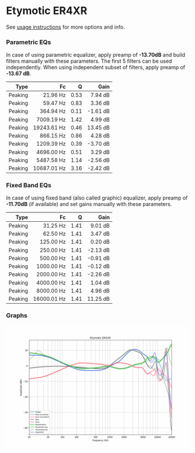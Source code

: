 # Etymotic ER4XR
See [usage instructions](https://github.com/jaakkopasanen/AutoEq#usage) for more options and info.

### Parametric EQs
In case of using parametric equalizer, apply preamp of **-13.70dB** and build filters manually
with these parameters. The first 5 filters can be used independently.
When using independent subset of filters, apply preamp of **-13.67 dB**.

| Type    | Fc          |    Q | Gain     |
|--------:|------------:|-----:|---------:|
| Peaking | 21.96 Hz    | 0.53 | 7.94 dB  |
| Peaking | 59.47 Hz    | 0.83 | 3.36 dB  |
| Peaking | 364.94 Hz   | 0.11 | -1.61 dB |
| Peaking | 7009.19 Hz  | 1.42 | 4.99 dB  |
| Peaking | 19243.61 Hz | 0.46 | 13.45 dB |
| Peaking | 866.15 Hz   | 0.86 | 4.28 dB  |
| Peaking | 1209.39 Hz  | 0.39 | -3.70 dB |
| Peaking | 4696.00 Hz  | 0.51 | 3.29 dB  |
| Peaking | 5487.58 Hz  | 1.14 | -2.56 dB |
| Peaking | 10687.01 Hz | 3.16 | -2.42 dB |

### Fixed Band EQs
In case of using fixed band (also called graphic) equalizer, apply preamp of **-11.70dB**
(if available) and set gains manually with these parameters.

| Type    | Fc          |    Q | Gain     |
|--------:|------------:|-----:|---------:|
| Peaking | 31.25 Hz    | 1.41 | 9.01 dB  |
| Peaking | 62.50 Hz    | 1.41 | 3.47 dB  |
| Peaking | 125.00 Hz   | 1.41 | 0.20 dB  |
| Peaking | 250.00 Hz   | 1.41 | -2.13 dB |
| Peaking | 500.00 Hz   | 1.41 | -0.91 dB |
| Peaking | 1000.00 Hz  | 1.41 | -0.12 dB |
| Peaking | 2000.00 Hz  | 1.41 | -2.26 dB |
| Peaking | 4000.00 Hz  | 1.41 | 1.04 dB  |
| Peaking | 8000.00 Hz  | 1.41 | 4.96 dB  |
| Peaking | 16000.01 Hz | 1.41 | 11.25 dB |

### Graphs
![](./Etymotic%20ER4XR.png)